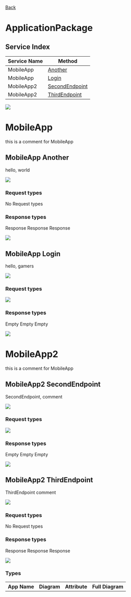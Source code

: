 
[Back](../README.md)


# ApplicationPackage

## Service Index
| Service Name | Method |
----|----
MobileApp | [Another](#MobileApp-Another)
MobileApp | [Login](#MobileApp-Login)
MobileApp2 | [SecondEndpoint](#MobileApp2-SecondEndpoint)
MobileApp2 | [ThirdEndpoint](#MobileApp2-ThirdEndpoint)

![](integration.svg)




# MobileApp

this is a comment for MobileApp


## MobileApp Another
hello, world

![](MobileApp/Another.svg)

### Request types

No Request types






### Response types




Response Response Response

![](Server/Response.svg)



## MobileApp Login
hello, gamers

![](MobileApp/Login.svg)

### Request types





![](Server.svg)




### Response types




Empty Empty Empty

![](MegaDatabase/Empty.svg)




# MobileApp2

this is a comment for MobileApp


## MobileApp2 SecondEndpoint
SecondEndpoint, comment

![](MobileApp2/SecondEndpoint.svg)

### Request types





![](Server.svg)




### Response types




Empty Empty Empty

![](MegaDatabase/Empty.svg)



## MobileApp2 ThirdEndpoint
ThirdEndpoint comment

![](MobileApp2/ThirdEndpoint.svg)

### Request types

No Request types






### Response types




Response Response Response

![](Server/Response.svg)







### Types

<table>
<tr>
<th>App Name</th>
<th>Diagram</th>
<th>Attribute</th>
<th>Full Diagram</th>


</tr>



</tr>


</table>

